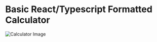 # Basic React/Typescript Formatted Calculator

![Calculator Image](https://i.imgur.com/2CPnXJo.png)
